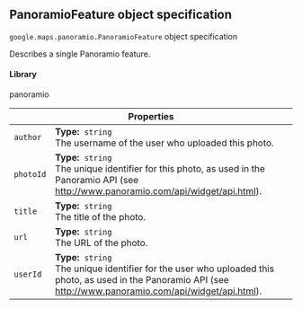 <h2 id="PanoramioFeature"> PanoramioFeature object specification </h2><p>
<code><span itemprop="path">google.maps.panoramio</span>.<span itemprop="name">PanoramioFeature</span></code>
object specification
</p><p>Describes a single Panoramio feature.</p><h4>Library</h4><p>panoramio</p><div class="devsite-table-wrapper"><table class="properties responsive" summary="interface PanoramioFeature - Properties">
<thead>
<tr><th colspan="2">Properties</th>
</tr></thead>
<tbody>
<tr>
<td><code><span>author</span></code></td>
<td><div><strong>Type:</strong>&nbsp; <code>string</code></div>
<div class="desc">The username of the user who uploaded this photo.</div></td>
</tr>
<tr>
<td><code><span>photoId</span></code></td>
<td><div><strong>Type:</strong>&nbsp; <code>string</code></div>
<div class="desc">The unique identifier for this photo, as used in the Panoramio API (see <a href="http://www.panoramio.com/api/widget/api.html">http://www.panoramio.com/api/widget/api.html</a>).</div></td>
</tr>
<tr>
<td><code><span>title</span></code></td>
<td><div><strong>Type:</strong>&nbsp; <code>string</code></div>
<div class="desc">The title of the photo.</div></td>
</tr>
<tr>
<td><code><span>url</span></code></td>
<td><div><strong>Type:</strong>&nbsp; <code>string</code></div>
<div class="desc">The URL of the photo.</div></td>
</tr>
<tr>
<td><code><span>userId</span></code></td>
<td><div><strong>Type:</strong>&nbsp; <code>string</code></div>
<div class="desc">The unique identifier for the user who uploaded this photo, as used in the Panoramio API (see <a href="http://www.panoramio.com/api/widget/api.html">http://www.panoramio.com/api/widget/api.html</a>).</div></td>
</tr>
</tbody>
</table></div>